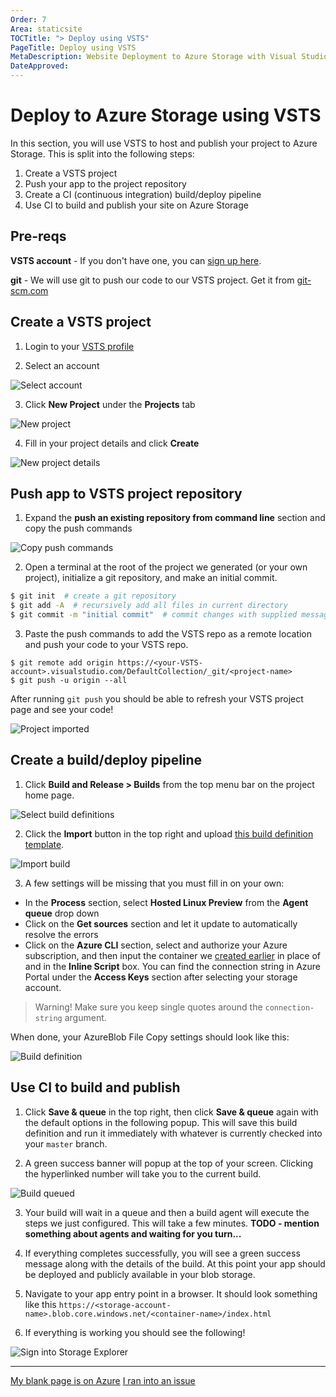 ```yaml
---
Order: 7
Area: staticsite
TOCTitle: "> Deploy using VSTS"
PageTitle: Deploy using VSTS
MetaDescription: Website Deployment to Azure Storage with Visual Studio Code
DateApproved:
---
```

# Deploy to Azure Storage using VSTS

In this section, you will use VSTS to host and publish your project to Azure Storage. This is split into the following steps:

1. Create a VSTS project
2. Push your app to the project repository
3. Create a CI (continuous integration) build/deploy pipeline
4. Use CI to build and publish your site on Azure Storage

## Pre-reqs
**VSTS account** - If you don't have one, you can [sign up here](https://www.visualstudio.com/team-services/).

**git** - We will use git to push our code to our VSTS project.
Get it from [git-scm.com](https://git-scm.com/downloads)

## Create a VSTS project

1. Login to your [VSTS profile](http://app.vsaex.visualstudio.com)

2. Select an account

![Select account](images/static-website/vsts/1-select-account.png)

3. Click **New Project** under the **Projects** tab

![New project](images/static-website/vsts/2-new-project.png)

4. Fill in your project details and click **Create**

![New project details](images/static-website/vsts/3-new-project-details.png)

## Push app to VSTS project repository

1. Expand the **push an existing repository from command line** section and copy the push commands

![Copy push commands](images/static-website/vsts/4-copy-push-commands.png)

2. Open a terminal at the root of the project we generated (or your own project), initialize a git repository, and make an initial commit.

```bash
$ git init  # create a git repository
$ git add -A  # recursively add all files in current directory
$ git commit -m "initial commit"  # commit changes with supplied message
```

3. Paste the push commands to add the VSTS repo as a remote location and push your code to your VSTS repo.

```
$ git remote add origin https://<your-VSTS-account>.visualstudio.com/DefaultCollection/_git/<project-name>
$ git push -u origin --all
```

After running `git push` you should be able to refresh your VSTS project page and see your code!

![Project imported](images/static-website/vsts/5-project-with-code.png)

## Create a build/deploy pipeline

1. Click **Build and Release > Builds** from the top menu bar on the project home page.

![Select build definitions](images/static-website/vsts/6.1-select-builds.png)

2. Click the **Import** button in the top right and upload [this build definition template](https://raw.githubusercontent.com/bowdenk7/React-VSTS-build-definition/master/storage-deploy.json).

![Import build](images/static-website/vsts/7-import-build-definition.png)

3. A few settings will be missing that you must fill in on your own:
- In the **Process** section, select **Hosted Linux Preview** from the **Agent queue** drop down
- Click on the **Get sources** section and let it update to automatically resolve the errors
- Click on the **Azure CLI** section, select and authorize your Azure subscription, and then input the container we [created earlier](create-storage) in place of **<container-name>** and **<connection-string>** in the **Inline Script** box.
You can find the connection string in Azure Portal under the **Access Keys** section after selecting your storage account.


> Warning! Make sure you keep single quotes around the `connection-string` argument.


When done, your AzureBlob File Copy settings should look like this:

![Build definition](images/static-website/vsts/8-build-definition.png)

## Use CI to build and publish

1. Click **Save & queue** in the top right, then click **Save & queue** again with the default options in the following popup.
This will save this build definition and run it immediately with whatever is currently checked into your `master` branch.

2. A green success banner will popup at the top of your screen.
Clicking the hyperlinked number will take you to the current build.

![Build queued](images/static-website/vsts/9-build-queued.png)

3. Your build will wait in a queue and then a build agent will execute the steps we just configured.
This will take a few minutes.
**TODO - mention something about agents and waiting for you turn...**

4. If everything completes successfully, you will see a green success message along with the details of the build.
At this point your app should be deployed and publicly available in your blob storage.

5. Navigate to your app entry point in a browser.
It should look something like this `https://<storage-account-name>.blob.core.windows.net/<container-name>/index.html`

6. If everything is working you should see the following!

![Sign into Storage Explorer](images/static-website/azure-app.png)

----

<a class="tutorial-next-btn" href="/tutorials/static-website/code-change">My blank page is on Azure</a> <a class="tutorial-feedback-btn" onclick="reportIssue('node-deployment-staticwebsite', 'deploy-VSTS')" href="javascript:void(0)">I ran into an issue</a>
